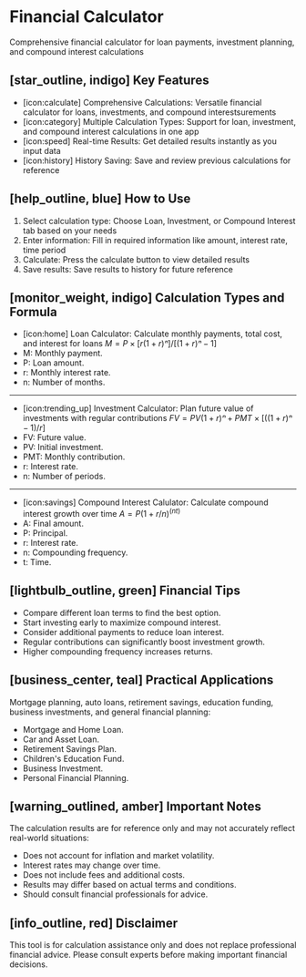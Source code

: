 # Financial Calculator
Comprehensive financial calculator for loan payments, investment planning, and compound interest calculations

## [star_outline, indigo] Key Features
- [icon:calculate] Comprehensive Calculations: Versatile financial calculator for loans, investments, and compound interestsurements
- [icon:category] Multiple Calculation Types: Support for loan, investment, and compound interest calculations in one app
- [icon:speed] Real-time Results: Get detailed results instantly as you input data
- [icon:history] History Saving: Save and review previous calculations for reference

## [help_outline, blue] How to Use
1. Select calculation type: Choose Loan, Investment, or Compound Interest tab based on your needs
2. Enter information: Fill in required information like amount, interest rate, time period
3. Calculate: Press the calculate button to view detailed results
4. Save results: Save results to history for future reference

## [monitor_weight, indigo] Calculation Types and Formula
- [icon:home] Loan Calculator: Calculate monthly payments, total cost, and interest for loans
$M = P × [r(1+r)ⁿ] / [(1+r)ⁿ-1]$
- M: Monthly payment.
- P: Loan amount.
- r: Monthly interest rate.
- n: Number of months.
---
- [icon:trending_up] Investment Calculator: Plan future value of investments with regular contributions
$FV = PV(1+r)ⁿ + PMT × [((1+r)ⁿ-1)/r]$
- FV: Future value.
- PV: Initial investment.
- PMT: Monthly contribution.
- r: Interest rate.
- n: Number of periods.
---
- [icon:savings] Compound Interest Calulator: Calculate compound interest growth over time
$A = P(1 + r/n)^(nt)$
- A: Final amount.
- P: Principal.
- r: Interest rate.
- n: Compounding frequency.
- t: Time.

## [lightbulb_outline, green] Financial Tips
- Compare different loan terms to find the best option.
- Start investing early to maximize compound interest.
- Consider additional payments to reduce loan interest.
- Regular contributions can significantly boost investment growth.
- Higher compounding frequency increases returns.

## [business_center, teal] Practical Applications
Mortgage planning, auto loans, retirement savings, education funding, business investments, and general financial planning:
- Mortgage and Home Loan.
- Car and Asset Loan.
- Retirement Savings Plan.
- Children's Education Fund.
- Business Investment.
- Personal Financial Planning.

## [warning_outlined, amber] Important Notes
The calculation results are for reference only and may not accurately reflect real-world situations:
- Does not account for inflation and market volatility.
- Interest rates may change over time.
- Does not include fees and additional costs.
- Results may differ based on actual terms and conditions.
- Should consult financial professionals for advice.

## [info_outline, red] Disclaimer
This tool is for calculation assistance only and does not replace professional financial advice. Please consult experts before making important financial decisions.